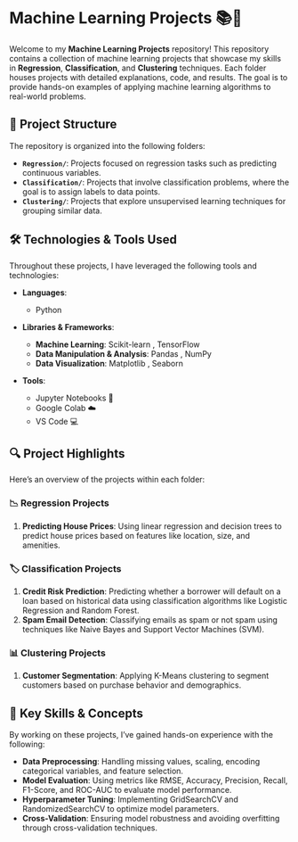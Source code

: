 # Machine Learning Projects 📚🤖

Welcome to my **Machine Learning Projects** repository! This repository contains a collection of machine learning projects that showcase my skills in **Regression**, **Classification**, and **Clustering** techniques. Each folder houses projects with detailed explanations, code, and results. The goal is to provide hands-on examples of applying machine learning algorithms to real-world problems.

## 📂 Project Structure

The repository is organized into the following folders:

- **`Regression/`**: Projects focused on regression tasks such as predicting continuous variables.
- **`Classification/`**: Projects that involve classification problems, where the goal is to assign labels to data points.
- **`Clustering/`**: Projects that explore unsupervised learning techniques for grouping similar data.

## 🛠️ Technologies & Tools Used

Throughout these projects, I have leveraged the following tools and technologies:

- **Languages**:  
  - Python 

- **Libraries & Frameworks**:  
  - **Machine Learning**: Scikit-learn , TensorFlow 
  - **Data Manipulation & Analysis**: Pandas , NumPy 
  - **Data Visualization**: Matplotlib , Seaborn 

- **Tools**:  
  - Jupyter Notebooks 📓
  - Google Colab ☁️
  - VS Code 💻

## 🔍 Project Highlights

Here’s an overview of the projects within each folder:

### 📉 **Regression Projects**
1. **Predicting House Prices**: Using linear regression and decision trees to predict house prices based on features like location, size, and amenities.
  
### 🏷️ **Classification Projects**
1. **Credit Risk Prediction**: Predicting whether a borrower will default on a loan based on historical data using classification algorithms like Logistic Regression and Random Forest.
2. **Spam Email Detection**: Classifying emails as spam or not spam using techniques like Naive Bayes and Support Vector Machines (SVM).

### 📊 **Clustering Projects**
1. **Customer Segmentation**: Applying K-Means clustering to segment customers based on purchase behavior and demographics.

## 🚀 Key Skills & Concepts

By working on these projects, I’ve gained hands-on experience with the following:

- **Data Preprocessing**: Handling missing values, scaling, encoding categorical variables, and feature selection.
- **Model Evaluation**: Using metrics like RMSE, Accuracy, Precision, Recall, F1-Score, and ROC-AUC to evaluate model performance.
- **Hyperparameter Tuning**: Implementing GridSearchCV and RandomizedSearchCV to optimize model parameters.
- **Cross-Validation**: Ensuring model robustness and avoiding overfitting through cross-validation techniques.
